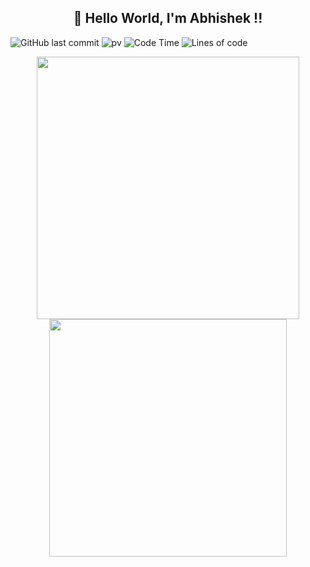 <h2 align="center">👋 Hello World, I'm Abhishek !!</h2>

![GitHub last commit](https://img.shields.io/github/last-commit/abhishekunic/abhishekunic)
![pv](https://pageview.vercel.app/?github_user=abhishekunic)
![Code Time](http://img.shields.io/badge/Code%20Time-1%2C319%20hrs%205%20mins-blue)
![Lines of code](https://img.shields.io/badge/From%20Hello%20World%20I%27ve%20Written-74.3%20million%20lines%20of%20code-blue)


<p align="center">
  <img src="https://github-readme-streak-stats.herokuapp.com?user=abhishekunic" width="420">
  <img src="https://github-readme-stats.vercel.app/api?username=abhishekunic" width="380">
</p>

